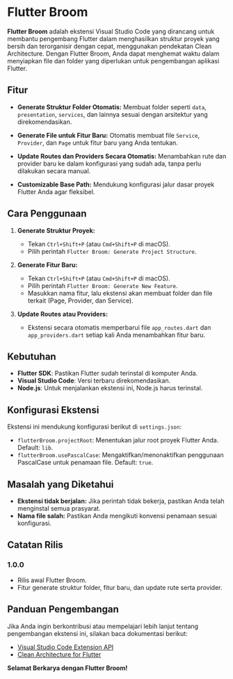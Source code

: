 # Flutter Broom

**Flutter Broom** adalah ekstensi Visual Studio Code yang dirancang untuk membantu pengembang Flutter dalam menghasilkan struktur proyek yang bersih dan terorganisir dengan cepat, menggunakan pendekatan Clean Architecture. Dengan Flutter Broom, Anda dapat menghemat waktu dalam menyiapkan file dan folder yang diperlukan untuk pengembangan aplikasi Flutter.

## Fitur

- **Generate Struktur Folder Otomatis:**
  Membuat folder seperti `data`, `presentation`, `services`, dan lainnya sesuai dengan arsitektur yang direkomendasikan.

- **Generate File untuk Fitur Baru:**
  Otomatis membuat file `Service`, `Provider`, dan `Page` untuk fitur baru yang Anda tentukan.

- **Update Routes dan Providers Secara Otomatis:**
  Menambahkan rute dan provider baru ke dalam konfigurasi yang sudah ada, tanpa perlu dilakukan secara manual.

- **Customizable Base Path:**
  Mendukung konfigurasi jalur dasar proyek Flutter Anda agar fleksibel.

## Cara Penggunaan

1. **Generate Struktur Proyek:**

   - Tekan `Ctrl+Shift+P` (atau `Cmd+Shift+P` di macOS).
   - Pilih perintah `Flutter Broom: Generate Project Structure`.

2. **Generate Fitur Baru:**

   - Tekan `Ctrl+Shift+P` (atau `Cmd+Shift+P` di macOS).
   - Pilih perintah `Flutter Broom: Generate New Feature`.
   - Masukkan nama fitur, lalu ekstensi akan membuat folder dan file terkait (Page, Provider, dan Service).

3. **Update Routes atau Providers:**
   - Ekstensi secara otomatis memperbarui file `app_routes.dart` dan `app_providers.dart` setiap kali Anda menambahkan fitur baru.

## Kebutuhan

- **Flutter SDK**: Pastikan Flutter sudah terinstal di komputer Anda.
- **Visual Studio Code**: Versi terbaru direkomendasikan.
- **Node.js**: Untuk menjalankan ekstensi ini, Node.js harus terinstal.

## Konfigurasi Ekstensi

Ekstensi ini mendukung konfigurasi berikut di `settings.json`:

- `flutterBroom.projectRoot`: Menentukan jalur root proyek Flutter Anda. Default: `lib`.
- `flutterBroom.usePascalCase`: Mengaktifkan/menonaktifkan penggunaan PascalCase untuk penamaan file. Default: `true`.

## Masalah yang Diketahui

- **Ekstensi tidak berjalan:**
  Jika perintah tidak bekerja, pastikan Anda telah menginstal semua prasyarat.
- **Nama file salah:**
  Pastikan Anda mengikuti konvensi penamaan sesuai konfigurasi.

## Catatan Rilis

### 1.0.0

- Rilis awal Flutter Broom.
- Fitur generate struktur folder, fitur baru, dan update rute serta provider.

## Panduan Pengembangan

Jika Anda ingin berkontribusi atau mempelajari lebih lanjut tentang pengembangan ekstensi ini, silakan baca dokumentasi berikut:

- [Visual Studio Code Extension API](https://code.visualstudio.com/api)
- [Clean Architecture for Flutter](https://resocoder.com/flutter-clean-architecture/)

**Selamat Berkarya dengan Flutter Broom!**
